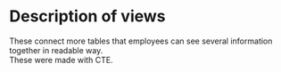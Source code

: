 # Description of views
These connect more tables that employees can see several information together in readable way.  
These were made with CTE.
